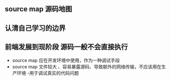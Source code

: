 ## source map 源码地图

## 认清自己学习的边界

## 前端发展到现阶段 源码一般不会直接执行

- source map 应在开发环境中使用，作为一种调试手段
- source map 文件较大 、容易暴露源码、导致额外的网络传输，不应该用在生产环境
-用于调试真实的代码问题
